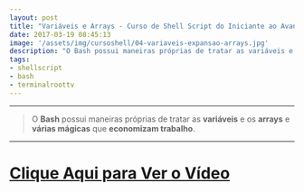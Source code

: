 ```yaml
---
layout: post
title: "Variáveis e Arrays - Curso de Shell Script do Iniciante ao Avançado"
date: 2017-03-19 08:45:13
image: '/assets/img/cursoshell/04-variaveis-expansao-arrays.jpg'
description: "O Bash possui maneiras próprias de tratar as variáveis e os arrays e várias mágicas que economizam trabalho."
tags:
- shellscript
- bash
- terminalroottv
---
```


***

> O __Bash__ possui maneiras próprias de tratar as __variáveis__ e os __arrays__ e __várias mágicas__ que __economizam trabalho__.

***


# [Clique Aqui para Ver o Vídeo](https://www.youtube.com/watch?v=HTc2TTnfuNc)


<script async src="https://pagead2.googlesyndication.com/pagead/js/adsbygoogle.js"></script>

<!-- Informat -->
<ins class="adsbygoogle"
 style="display:block"
 data-ad-client="ca-pub-2838251107855362"
 data-ad-slot="2327980059"
 data-ad-format="auto"
 data-full-width-responsive="true"></ins>

<script>
(adsbygoogle = window.adsbygoogle || []).push({});
</script>



